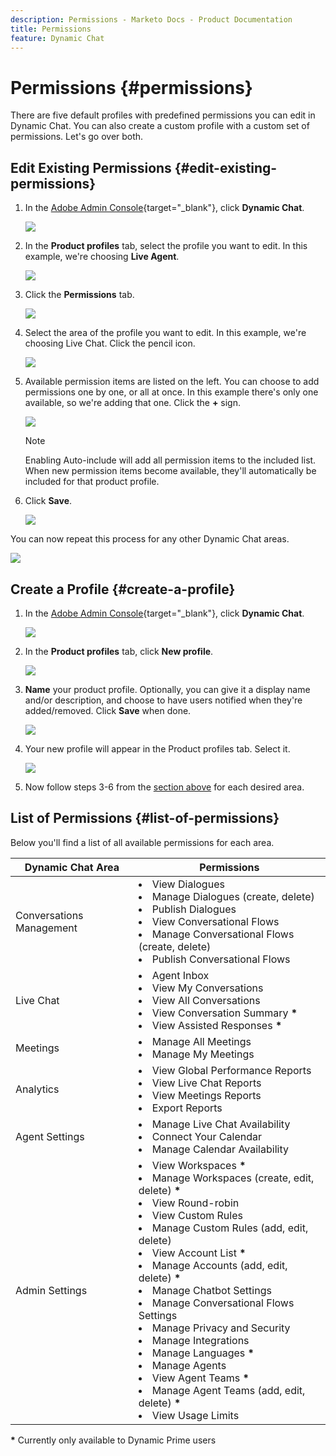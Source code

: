```yaml
---
description: Permissions - Marketo Docs - Product Documentation
title: Permissions
feature: Dynamic Chat
---
```

# Permissions {#permissions}

There are five default profiles with predefined permissions you can edit in Dynamic Chat. You can also create a custom profile with a custom set of permissions. Let's go over both.

## Edit Existing Permissions {#edit-existing-permissions}

1. In the [Adobe Admin Console](https://adminconsole.adobe.com/){target="_blank"}, click **Dynamic Chat**.

   ![](assets/permissions-1.png)

1. In the **Product profiles** tab, select the profile you want to edit. In this example, we're choosing **Live Agent**.

   ![](assets/permissions-2.png)

1. Click the **Permissions** tab.

   ![](assets/permissions-3.png)

1. Select the area of the profile you want to edit. In this example, we're choosing Live Chat. Click the pencil icon.

   ![](assets/permissions-4.png)

1. Available permission items are listed on the left. You can choose to add permissions one by one, or all at once. In this example there's only one available, so we're adding that one. Click the **+** sign.

   ![](assets/permissions-5.png)

   >[!NOTE]
   >
   >Enabling Auto-include will add all permission items to the included list. When new permission items become available, they'll automatically be included for that product profile.

1. Click **Save**.

   ![](assets/permissions-6.png)

You can now repeat this process for any other Dynamic Chat areas.

   ![](assets/permissions-7.png)

## Create a Profile {#create-a-profile}

1. In the [Adobe Admin Console](https://adminconsole.adobe.com/){target="_blank"}, click **Dynamic Chat**.

   ![](assets/permissions-8.png)

1. In the **Product profiles** tab, click **New profile**.

   ![](assets/permissions-9.png)

1. **Name** your product profile. Optionally, you can give it a display name and/or description, and choose to have users notified when they're added/removed. Click **Save** when done.

   ![](assets/permissions-10.png)

1. Your new profile will appear in the Product profiles tab. Select it.

   ![](assets/permissions-11.png)

1. Now follow steps 3-6 from the [section above](#edit-existing-permissions) for each desired area.


## List of Permissions {#list-of-permissions}

Below you'll find a list of all available permissions for each area.

<table>
<thead>
  <tr>
    <th>Dynamic Chat Area</th>
    <th>Permissions</th>
  </tr>
</thead>
<tbody>
  <tr>
    <td>Conversations Management</td>
    <td><li>View Dialogues</li>
    <li>Manage Dialogues (create, delete)</li>
    <li>Publish Dialogues</li>
    <li>View Conversational Flows</li>
    <li>Manage Conversational Flows (create, delete)</li>
    <li>Publish Conversational Flows</li></td>
  </tr>
  <tr>
    <td>Live Chat</td>
    <td><li>Agent Inbox</li>
    <li>View My Conversations</li>
    <li>View All Conversations</li>
    <li>View Conversation Summary <b>&#42;</b></li>
    <li>View Assisted Responses <b>&#42;</b></li></td>
  </tr>
  <tr>
    <td>Meetings</td>
    <td><li>Manage All Meetings</li>
    <li>Manage My Meetings</li></td>
  </tr>
  <tr>
    <td>Analytics</td>
    <td><li>View Global Performance Reports</li>
    <li>View Live Chat Reports</li>
    <li>View Meetings Reports</li>
    <li>Export Reports</li></td>
  </tr>
  <tr>
    <td>Agent Settings</td>
    <td><li>Manage Live Chat Availability</li>
    <li>Connect Your Calendar</li>
    <li>Manage Calendar Availability</li></td>
  </tr>
  <tr>
    <td>Admin Settings</td>
    <td><li>View Workspaces <b>&#42;</b></li>
    <li>Manage Workspaces (create, edit, delete) <b>&#42;</b></li>
    <li>View Round-robin</li>
    <li>View Custom Rules</li>
    <li>Manage Custom Rules (add, edit, delete)</li>
    <li>View Account List <b>&#42;</b></li>
    <li>Manage Accounts (add, edit, delete) <b>&#42;</b></li>
    <li>Manage Chatbot Settings</li>
    <li>Manage Conversational Flows Settings</li>
    <li>Manage Privacy and Security</li>
    <li>Manage Integrations</li>
    <li>Manage Languages <b>&#42;</b></li>
    <li>Manage Agents</li>
    <li>View Agent Teams <b>&#42;</b></li>
    <li>Manage Agent Teams (add, edit, delete) <b>&#42;</b></li>
    <li>View Usage Limits</li></td>
  </tr>
</tbody>
</table>

**&#42;** Currently only available to Dynamic Prime users
